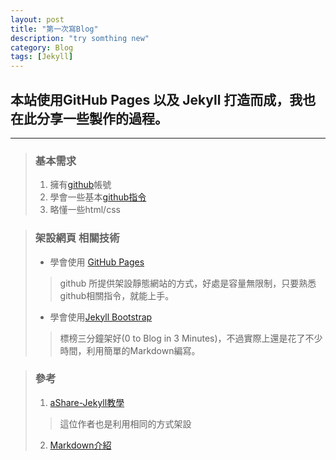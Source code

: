 ```yaml
---
layout: post
title: "第一次寫Blog"
description: "try somthing new"
category: Blog
tags: [Jekyll]
---
```


## 本站使用GitHub Pages 以及 Jekyll 打造而成，我也在此分享一些製作的過程。  
---
> ### 基本需求
> 1.    擁有[github](https://github.com "Title")帳號
> 2.    學會一些基本[github指令](http://tech.marsw.tw/blog/2013/08/16/git-notes-github "Title")
> 3.    略懂一些html/css
> 


> ### 架設網頁 相關技術
> 
> *	學會使用 [GitHub Pages](https://pages.github.com "Title")
>>  github 所提供架設靜態網站的方式，好處是容量無限制，只要熟悉github相關指令，就能上手。
> * 學會使用[Jekyll Bootstrap](http://jekyllbootstrap.com "Title")
>>  標榜三分鐘架好(0 to Blog in 3 Minutes)，不過實際上還是花了不少時間，利用簡單的Markdown編寫。

>### 參考
> 1.    [aShare-Jekyll教學](http://wcc723.github.io/jekyll/2014/01/04/what-is-jekyll "Title")
>> 這位作者也是利用相同的方式架設
> 2.    [Markdown介紹](http://markdown.tw "Title")
>
>
>